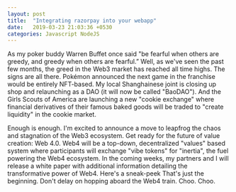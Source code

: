 ```yaml
---
layout: post
title:  "Integrating razorpay into your webapp"
date:   2019-03-23 21:03:36 +0530
categories: Javascript NodeJS
---
```

As my poker buddy Warren Buffet once said "be fearful when others are greedy, and greedy when others are fearful.” Well, as we've seen the past few months, the greed in the Web3 market has reached all time highs. The signs are all there. Pokémon announced the next game in the franchise would be entirely NFT-based. My local Shanghainese joint is closing up shop and relaunching as a DAO (it will now be called "BaoDAO"). And the Girls Scouts of America are launching a new "cookie exchange" where financial derivatives of their famous baked goods will be traded to "create liquidity" in the cookie market.

Enough is enough. I'm excited to announce a move to leapfrog the chaos and stagnation of the Web3 ecosystem. Get ready for the future of value creation: Web 4.0. Web4 will be a top-down, decentralized "values" based system where participants will exchange "vibe tokens" for "inertia", the fuel powering the Web4 ecosystem.
In the coming weeks, my partners and I will release a white paper with additional information detailing the transformative power of Web4. Here's a sneak-peek
That's just the beginning. Don't delay on hopping aboard the Web4 train. Choo. Choo.
